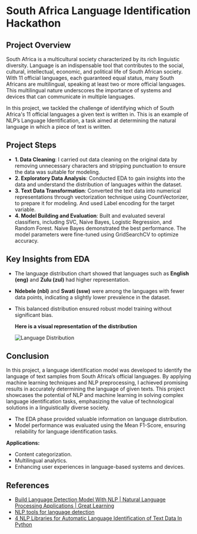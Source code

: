 # South Africa Language Identification Hackathon

## Project Overview

South Africa is a multicultural society characterized by its rich linguistic diversity. Language is an indispensable tool that contributes to the social, cultural, intellectual, economic, and political life of South African society. With 11 official languages, each guaranteed equal status, many South Africans are multilingual, speaking at least two or more official languages. This multilingual nature underscores the importance of systems and devices that can communicate in multiple languages.

In this project, we tackled the challenge of identifying which of South Africa's 11 official languages a given text is written in. This is an example of NLP’s Language Identification, a task aimed at determining the natural language in which a piece of text is written.

## Project Steps

- **1. Data Cleaning**: I carried out data cleaning on the original data by removing unnecessary characters and stripping punctuation to ensure the data was suitable for modeling.
- **2. Exploratory Data Analysis**: Conducted EDA to gain insights into the data and understand the distribution of languages within the dataset.
- **3. Text Data Transformation**: Converted the text data into numerical representations through vectorization technique using CountVectorizer, to prepare it for modeling. And used Label encoding for the target variable.
- **4. Model Building and Evaluation**: Built and evaluated several classifiers, including SVC, Naive Bayes, Logistic Regression, and Random Forest. Naive Bayes demonstrated the best performance. The model parameters were fine-tuned using GridSearchCV to optimize accuracy.

## Key Insights from EDA

- The language distribution chart showed that languages such as **English (eng)** and **Zulu (zul)** had higher representation.
- **Ndebele (nbl)** and **Swati (ssw)** were among the languages with fewer data points, indicating a slightly lower prevalence in the dataset.
- This balanced distribution ensured robust model training without significant bias.

  **Here is a visual representation of the distribution**

  ![Language Distribution](https://raw.githubusercontent.com/ChidinmaMadukife/HR_Absenteeism_Analysis/main/images/yourimage.png)

## Conclusion

In this project, a language identification model was developed to identify the language of text samples from South Africa’s official languages. By applying machine learning techniques and NLP preprocessing, I achieved promising results in accurately determining the language of given texts. This project showcases the potential of NLP and machine learning in solving complex language identification tasks, emphasizing the value of technological solutions in a linguistically diverse society.

- The EDA phase provided valuable information on language distribution.
- Model performance was evaluated using the Mean F1-Score, ensuring reliability for language identification tasks.

**Applications:**

- Content categorization.
- Multilingual analytics.
- Enhancing user experiences in language-based systems and devices.

## References

- [Build Language Detection Model With NLP | Natural Language Processing Applications | Great Learning](https://www.youtube.com/watch?v=YB7XXDXIusg)
- [NLP tools for language detection](https://www.youtube.com/watch?v=JJdJePbmCyw)
- [4 NLP Libraries for Automatic Language Identification of Text Data In Python](https://towardsdatascience.com/4-nlp-libraries-for-automatic-language-identification-of-text-data-in-python-cbc6bf66477)

